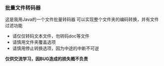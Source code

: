 ### 批量文件转码器
这是我用Java的一个文件批量转码器
可以实现整个文件夹的编码转换，并有文件过滤功能
- 请仅仅转码文本文件，勿转码doc等文件
- 请慎用文件夹覆盖选项
- 请慎用停止转换选项，因为中途的中断不可逆

**仅供交流学习，因BUG造成的损失概不负责**

